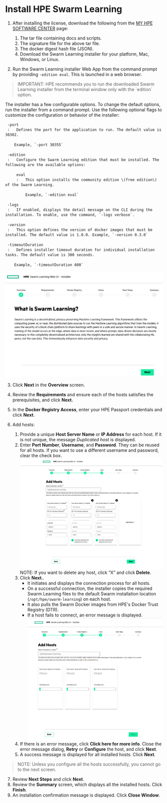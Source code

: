 # <a name="GUID-60017971-B0A9-4119-AEAF-A21594EE5C1E"/> Install HPE Swarm Learning

1.   After installing the license, download the following from the [MY HPE SOFTWARE CENTER](https://myenterpriselicense.hpe.com/cwp-ui/auth/login) page: 

     1.   The tar file containing docs and scripts. 
     2.   The signature file for the above tar file. 
     3.   The docker digest hash file \(JSON\). 
     4.   Download the Swarm Learning installer for your platform, Mac, Windows, or Linux. 

2.   Run the Swarm Learning installer Web App from the command prompt by providing `-edition eval`. This is launched in a web browser. 

<blockquote>
    IMPORTANT: HPE recommends you to run the downloaded Swarm Learning installer from the terminal window only with the `edition` option.
</blockquote>

The installer has a few configurable options. To change the default options, run the installer from a command prompt. Use the following optional flags to customize the configuration or behavior of the installer:

     -port
     :   Defines the port for the application to run. The default value is 30302.

        Example, `-port 30355`

     -edition
     :   Configure the Swarm Learning edition that must be installed. The following are the available options:

         eval
         :   This option installs the community edition \(free edition\) of the Swarm Learning.

             Example, `-edition eval`

     -logs
     :   If enabled, displays the detail message on the CLI during the installation. To enable, use the command, `-logs verbose`.

     -version
     :   This option defines the version of docker images that must be installed. The default value is 1.0.0. Example, `-version 0.3.0`

     -timeoutDuration
     :   Defines installer timeout duration for individual installation tasks. The default value is 300 seconds.

        Example, `-timeoutDuration 600`

     
   ![Overview](GUID-633F271F-2F22-4BB9-91A6-EA50BF8C638A-high.png)

3.   Click **Next** in the **Overview** screen. 
4.   Review the **Requirements** and ensure each of the hosts satisfies the prerequisites, and click **Next.** 
5.   In the **Docker Registry Access**, enter your HPE Passport credentials and click **Next**. 
6.   Add hosts:

     1. Provide a unique **Host Server Name** or **IP Address** for each host. If it is not unique, the message *Duplicated host* is displayed. 
     2. Enter **Port Number**, **Username**, and **Password**. They can be reused for all hosts. If you want to use a different username and password, clear the check box. 
     ![Add hosts](GUID-9E052DAE-2F49-4625-903D-3D458B4320B0=1=en-US=High.png)
     NOTE: If you want to delete any host, click “X” and click **Delete**.
     3. Click **Next.**.
          - It initiates and displays the connection process for all hosts.
          - On a successful connection, the installer copies the required Swarm Learning files to the default Swarm installation location \(`/opt/hpe/swarm-learning`\) on each host.
          - It also pulls the Swarm Docker images from HPE's Docker Trust Registry \(DTR\).
          - If a host fails to connect, an error message is displayed.
          ![Host validation](GUID-60C03DFA-04B4-4884-9CB0-441A3E4351A5=1=en-US=High.png)
     5. If there is an error message, click **Click here for more info**. Close the error message dialog, **Retry** or **Configure** the host, and click **Next**.
     6. A success message is displayed for all installed hosts. Click **Next**.      
 
 <blockquote>
        NOTE: Unless you configure all the hosts successfully, you cannot go to the next screen.
</blockquote>

7.   Review **Next Steps** and click **Next**. 
8.   Review the **Summary** screen, which displays all the installed hosts. Click **Finish**. 
9.   An installation confirmation message is displayed. Click **Close Window**. 


